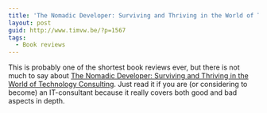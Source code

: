 ```yaml
---
title: 'The Nomadic Developer: Surviving and Thriving in the World of Technology Consulting'
layout: post
guid: http://www.timvw.be/?p=1567
tags:
  - Book reviews
---
```

This is probably one of the shortest book reviews ever, but there is not much to say about [The Nomadic Developer: Surviving and Thriving in the World of Technology Consulting](http://www.amazon.co.uk/Nomadic-Developer-Surviving-Technology-Consulting/dp/0321606396). Just read it if you are (or considering to become) an IT-consultant because it really covers both good and bad aspects in depth.
